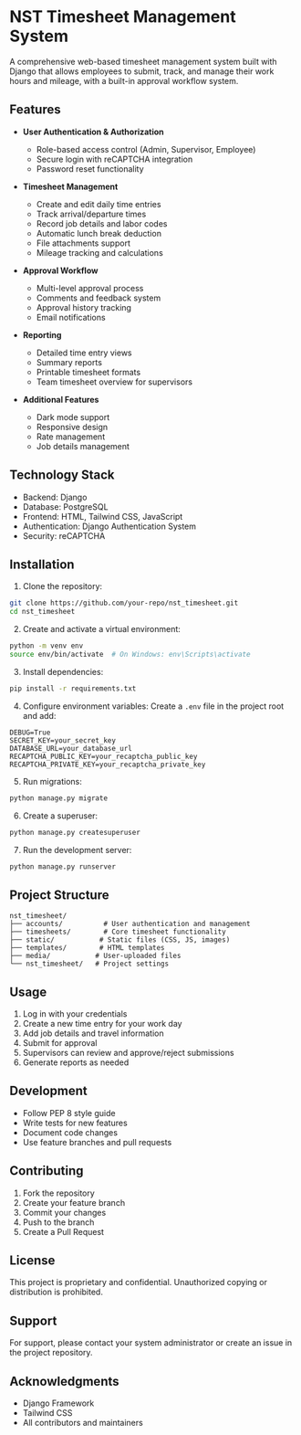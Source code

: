 # NST Timesheet Management System

A comprehensive web-based timesheet management system built with Django that allows employees to submit, track, and manage their work hours and mileage, with a built-in approval workflow system.

## Features

- **User Authentication & Authorization**
  - Role-based access control (Admin, Supervisor, Employee)
  - Secure login with reCAPTCHA integration
  - Password reset functionality

- **Timesheet Management**
  - Create and edit daily time entries
  - Track arrival/departure times
  - Record job details and labor codes
  - Automatic lunch break deduction
  - File attachments support
  - Mileage tracking and calculations

- **Approval Workflow**
  - Multi-level approval process
  - Comments and feedback system
  - Approval history tracking
  - Email notifications

- **Reporting**
  - Detailed time entry views
  - Summary reports
  - Printable timesheet formats
  - Team timesheet overview for supervisors

- **Additional Features**
  - Dark mode support
  - Responsive design
  - Rate management
  - Job details management

## Technology Stack

- Backend: Django
- Database: PostgreSQL
- Frontend: HTML, Tailwind CSS, JavaScript
- Authentication: Django Authentication System
- Security: reCAPTCHA

## Installation

1. Clone the repository:
```bash
git clone https://github.com/your-repo/nst_timesheet.git
cd nst_timesheet
```

2. Create and activate a virtual environment:
```bash
python -m venv env
source env/bin/activate  # On Windows: env\Scripts\activate
```

3. Install dependencies:
```bash
pip install -r requirements.txt
```

4. Configure environment variables:
Create a `.env` file in the project root and add:
```
DEBUG=True
SECRET_KEY=your_secret_key
DATABASE_URL=your_database_url
RECAPTCHA_PUBLIC_KEY=your_recaptcha_public_key
RECAPTCHA_PRIVATE_KEY=your_recaptcha_private_key
```

5. Run migrations:
```bash
python manage.py migrate
```

6. Create a superuser:
```bash
python manage.py createsuperuser
```

7. Run the development server:
```bash
python manage.py runserver
```

## Project Structure

```
nst_timesheet/
├── accounts/          # User authentication and management
├── timesheets/        # Core timesheet functionality
├── static/           # Static files (CSS, JS, images)
├── templates/        # HTML templates
├── media/           # User-uploaded files
└── nst_timesheet/   # Project settings
```

## Usage

1. Log in with your credentials
2. Create a new time entry for your work day
3. Add job details and travel information
4. Submit for approval
5. Supervisors can review and approve/reject submissions
6. Generate reports as needed

## Development

- Follow PEP 8 style guide
- Write tests for new features
- Document code changes
- Use feature branches and pull requests

## Contributing

1. Fork the repository
2. Create your feature branch
3. Commit your changes
4. Push to the branch
5. Create a Pull Request

## License

This project is proprietary and confidential. Unauthorized copying or distribution is prohibited.

## Support

For support, please contact your system administrator or create an issue in the project repository.

## Acknowledgments

- Django Framework
- Tailwind CSS
- All contributors and maintainers
